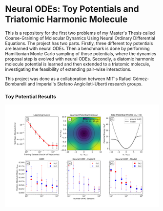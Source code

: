 # Neural ODEs: Toy Potentials and Triatomic Harmonic Molecule
This is a repository for the first two problems of my Master's Thesis called Coarse-Graining of Molecular Dynamics Using Neural Ordinary Differential Equations. The project has two parts. Firstly, three different toy potentials are learned with neural ODEs. Then a benchmark is done by performing Hamiltonian Monte Carlo sampling of those potentials, where the dynamics proposal step is evolved with neural ODEs. Secondly, a diatomic harmonic molecule potential is learned and then extended to a triatomic molecule, investigating the feasibility of extending pair-wise interactions.

This project was done as a collaboration between MIT's Rafael Gómez-Bombarelli and Imperial's Stefano Angiolleti-Uberti research groups.

### Toy Potential Results

![alt text](https://github.com/jakublala/md-neural-ode/blob/main/figures/10d_gaussian_hmc.png?raw=true)
